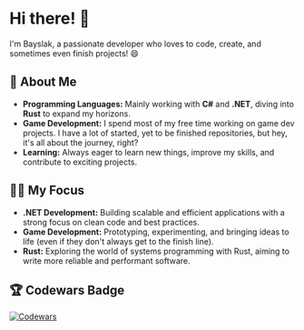 # Hi there! 👋

I'm Bayslak, a passionate developer who loves to code, create, and sometimes even finish projects! 😄

## 🤔 About Me

- **Programming Languages:** Mainly working with **C#** and **.NET**, diving into **Rust** to expand my horizons.
- **Game Development:** I spend most of my free time working on game dev projects. I have a lot of started, yet to be finished repositories, but hey, it's all about the journey, right?
- **Learning:** Always eager to learn new things, improve my skills, and contribute to exciting projects.

## 🤷‍♂️ My Focus

- **.NET Development:** Building scalable and efficient applications with a strong focus on clean code and best practices.
- **Game Development:** Prototyping, experimenting, and bringing ideas to life (even if they don't always get to the finish line).
- **Rust:** Exploring the world of systems programming with Rust, aiming to write more reliable and performant software.

## 🏆 Codewars Badge

[![Codewars](https://www.codewars.com/users/Bayslak/badges/large)](https://www.codewars.com/users/Bayslak)

<!-- ## 📈 GitHub Stats

![Bayslak's GitHub Stats](https://github-readme-stats.vercel.app/api?username=Bayslak&show_icons=true&theme=radical) -->

<!--
**Bayslak/bayslak** is a ✨ _special_ ✨ repository because its `README.md` (this file) appears on your GitHub profile.

Here are some ideas to get you started:

- 🔭 I’m currently working on ...
- 🌱 I’m currently learning ...
- 👯 I’m looking to collaborate on ...
- 🤔 I’m looking for help with ...
- 💬 Ask me about ...
- 📫 How to reach me: ...
- 😄 Pronouns: ...
- ⚡ Fun fact: ...
-->
